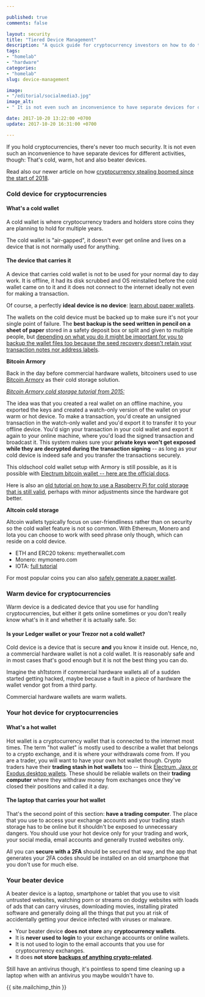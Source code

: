 ```yaml
---

published: true
comments: false

layout: security
title: "Tiered Device Management"
description: "A quick guide for cryptocurrency investors on how to do tiered devices right. It is not even such an inconvenience to have separate devices for different activities."
tags:
- "homelab"
- "hardware"
categories:
- "homelab"
slug: device-management

image:
- "/editorial/socialmedia3.jpg"
image_alt:
- " It is not even such an inconvenience to have separate devices for different activities."

date: 2017-10-20 13:22:00 +0700
update: 2017-10-20 16:31:00 +0700

---
```


If you hold cryptocurrencies, there's never too much security. It is not even such an inconvenience to have separate devices for different activities, though: That's cold, warm, hot and also beater devices.

Read also our newer article on how [cryptocurrency stealing boomed since the start of 2018](/security/malware).

### Cold device for cryptocurrencies

#### What's a cold wallet

A cold wallet is where cryptocurrency traders and holders store coins they are planning to hold for multiple years.

The cold wallet is "air-gapped", it doesn't ever get online and lives on a device that is not normally used for anything.

#### The device that carries it

A device that carries cold wallet is not to be used for your normal day to day work. It is offline, it had its disk scrubbed and OS reinstalled before the cold wallet came on to it and it does not connect to the internet ideally not even for making a transaction.

Of course, a perfectly **ideal device is no device**: [learn about paper wallets](https://www.altcointrading.net/security/backups#how-to-back-up-your-wallet-seed-digital).


The wallets on the cold device must be backed up to make sure it's not your single point of failure. The **best backup is the seed written in pencil on a sheet of paper** stored in a safety deposit box or split and given to multiple people, but [depending on what you do it might be important for you to backup the wallet files too because the seed recovery doesn't retain your transaction notes nor address labels](https://www.altcointrading.net/security/backups#hiding-wallets).

**Bitcoin Armory**

Back in the day before commercial hardware wallets, bitcoiners used to use [Bitcoin Armory](https://www.bitcoinarmory.com/cold-storage/) as their cold storage solution.

[*Bitcoin Armory cold storage tutorial from 2015:*](https://www.youtube.com/watch?v=tK85tvYkxHU)

<div class=" clearfix adfix">
<amp-youtube
       data-videoid="tK85tvYkxHU"
       layout="responsive"
       width="700" height="360"></amp-youtube>
</div>

The idea was that you created a real wallet on an offline machine, you exported the keys and created a watch-only version of the wallet on your warm or hot device. To make a transaction, you'd create an unsigned transaction in the watch-only wallet and you'd export it to transfer it to your offline device. You'd sign your transaction in your cold wallet and export it again to your online machine, where you'd load the signed transaction and broadcast it. This system makes sure your **private keys won't get exposed while they are decrypted during the transaction signing** -- as long as your cold device is indeed safe and you transfer the transactions securely.

This oldschool cold wallet setup with Armory is still possible, as it is possible with [Electrum bitcoin wallet -- here are the official docs](http://docs.electrum.org/en/latest/coldstorage.html).

Here is also an [old tutorial on how to use a Raspberry Pi for cold storage that is still valid](https://www.reddit.com/r/Bitcoin/comments/1rrxe5/howto_building_an_offline_cold_wallet_with_a/), perhaps with minor adjustments since the hardware got better.

**Altcoin cold storage**

Altcoin wallets typically focus on user-friendliness rather than on security so the cold wallet feature is not so common. With Ethereum, Monero and Iota you can choose to work with seed phrase only though, which can reside on a cold device.

* ETH and ERC20 tokens: myetherwallet.com
* Monero: mymonero.com
* IOTA: [full tutorial](https://www.altcointrading.net/security/iota)

For most popular coins you can also [safely generate a paper wallet](https://www.altcointrading.net/security/backups#how-to-back-up-your-wallet-seed-digital).

### Warm device for cryptocurrencies

Warm device is a dedicated device that you use for handling cryptocurrencies, but either it gets online sometimes or you don't really know what's in it and whether it is actually safe. So:

#### Is your Ledger wallet or your Trezor not a cold wallet?

Cold device is a device that is secure **and** you know it inside out. Hence, no, a commercial hardware wallet is not a cold wallet. It is reasonably safe and in most cases that's good enough but it is not the best thing you can do.

Imagine the sh1tstorm if commercial hardware wallets all of a sudden started getting hacked, maybe because a fault in a piece of hardware the wallet vendor got from a third party.

Commercial hardware wallets are warm wallets.

### Your hot device for cryptocurrencies

#### What's a hot wallet

Hot wallet is a cryptocurrency wallet that is connected to the internet most times. The term "hot wallet" is mostly used to describe a wallet that belongs to a crypto exchange, and it is where your withdrawals come from. If you are a trader, you will want to have your own hot wallet though. Crypto traders have their **trading stash in hot wallets** too -- think [Electrum, Jaxx or Exodus desktop wallets](https://www.altcointrading.net/altcoin-wallets/). These should be reliable wallets on their **trading computer** where they withdraw money from exchanges once they've closed their positions and called it a day.

#### The laptop that carries your hot wallet

That's the second point of this section: **have a trading computer**. The place that you use to access your exchange accounts and your trading stash storage has to be online but it shouldn't be exposed to unnecessary dangers. You should use your hot device only for your trading and work, your social media, email accounts and generally trusted websites only.

All you can **secure with a 2FA** should be secured that way, and the app that generates your 2FA codes should be installed on an old smartphone that you don't use for much else.


### Your beater device

A beater device is a laptop, smartphone or tablet that you use to visit untrusted websites, watching porn or streams on dodgy websites with loads of ads that can carry viruses, downloading movies, installing pirated software and generally doing all the things that put you at risk of accidentally getting your device infected with viruses or malware.

* Your beater device **does not store** any **cryptocurrency wallets**.
* It is **never used to login** to your exchange accounts or online wallets.
* It is not used to login to the email accounts that you use for cryptocurrency exchanges.
* It does **not store [backups of anything crypto-related](https://www.altcointrading.net/security/backups)**.

Still have an antivirus though, it's pointless to spend time cleaning up a laptop when with an antivirus you maybe wouldn't have to.

{{ site.mailchimp_thin }}
